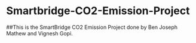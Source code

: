 # Smartbridge-CO2-Emission-Project

##This is the SmartBridge CO2 Emission Project done by Ben Joseph Mathew and Vignesh Gopi.
